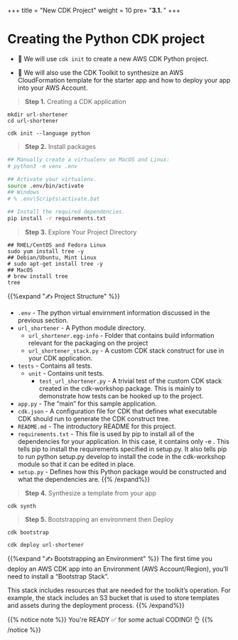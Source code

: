 +++
title = "New CDK Project"
weight = 10
pre= "<b>3.1. </b>"
+++

# Creating the Python CDK project

* 🎯 We will use `cdk init` to create a new AWS CDK Python project.

* 🎯 We will also use the CDK Toolkit to synthesize an AWS
CloudFormation template for the starter app and how to deploy your app into your AWS Account.

> **Step 1.** Creating a CDK application

```
mkdir url-shortener
cd url-shortener

cdk init --language python
```

> **Step 2.** Install packages

```bash
## Manually create a virtualenv on MacOS and Linux:
# python3 -m venv .env

## Activate your virtualenv.
source .env/bin/activate
## Windows
# % .env\Scripts\activate.bat

## Install the required dependencies.
pip install -r requirements.txt
```

> **Step 3.** Explore Your Project Directory 

```
## RHEL/CentOS and Fedora Linux
sudo yum install tree -y
## Debian/Ubuntu, Mint Linux
# sudo apt-get install tree -y
## MacOS
# brew install tree
tree
```

{{%expand "✍️ Project Structure" %}}
* `.env` - The python virtual envirnment information discussed in the previous section.
* `url_shortener` - A Python module directory.
    * `url_shortener.egg-info` - Folder that contains build information relevant for the packaging on the project
    * `url_shortener_stack.py` - A custom CDK stack construct for use in your CDK application.
* `tests` - Contains all tests.
    * `unit` - Contains unit tests.
        * `test_url_shortener.py` - A trivial test of the custom CDK stack created in the cdk-workshop package. This is mainly to demonstrate how tests can be hooked up to the project.
* `app.py` - The “main” for this sample application.
* `cdk.json` - A configuration file for CDK that defines what executable CDK should run to generate the CDK construct tree.
* `README.md` - The introductory README for this project.
* `requirements.txt` - This file is used by pip to install all of the dependencies for your application. In this case, it contains only -e . This tells pip to install the requirements specified in setup.py. It also tells pip to run python setup.py develop to install the code in the cdk-workshop module so that it can be edited in place.
* `setup.py` - Defines how this Python package would be constructed and what the dependencies are.
{{% /expand%}}

> **Step 4.** Synthesize a template from your app

```
cdk synth
```

> **Step 5.** Bootstrapping an environment then Deploy

```
cdk bootstrap

cdk deploy url-shortener
```

{{%expand "✍️ Bootstrapping an Environment" %}}
The first time you deploy an AWS CDK app into an Environment (AWS Account/Region), you’ll need to install a “Bootstrap Stack”.

This stack includes resources that are needed for the toolkit’s operation. For example, the stack includes an S3 bucket that is used to store templates and assets during the deployment process.
{{% /expand%}}

{{% notice note %}} 
You're READY ✅ for some actual CODING! 👌
{{% /notice %}}
